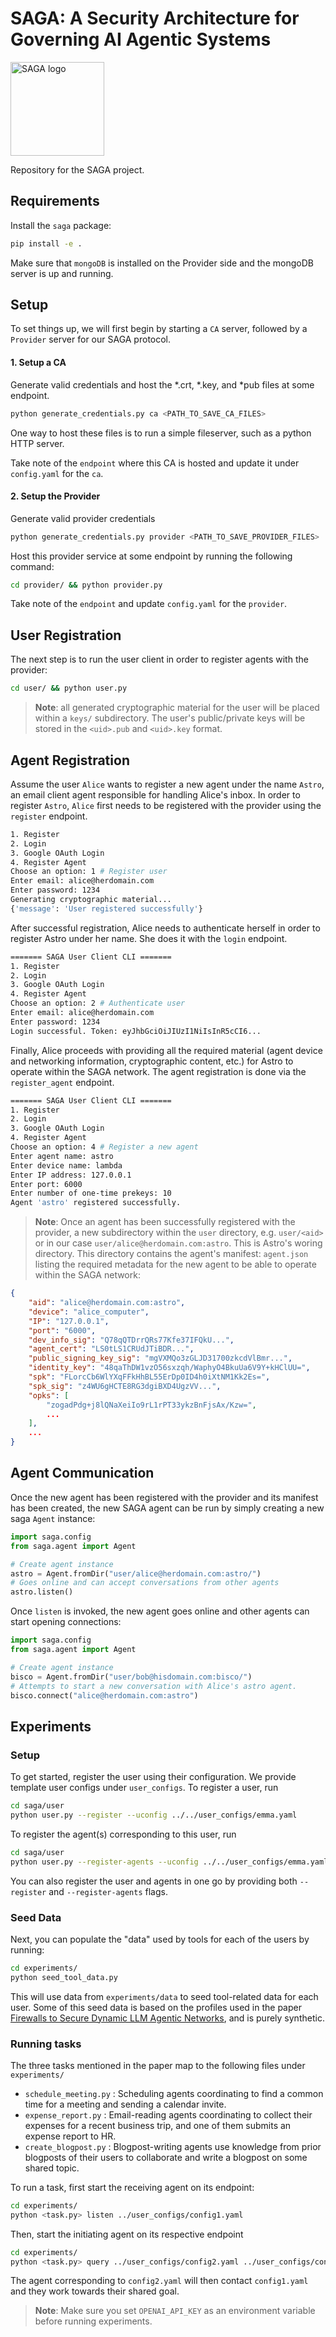 # SAGA: A Security Architecture for Governing AI Agentic Systems

<img src="assets/logo.png" alt="SAGA logo" width="150"/>

Repository for the SAGA project.

## Requirements

Install the `saga` package:

```bash
pip install -e .
```

Make sure that `mongoDB` is installed on the Provider side and the mongoDB server is up and running.

## Setup

To set things up, we will first begin by starting a `CA` server, followed by a `Provider` server for our SAGA protocol.

#### 1. Setup a CA

Generate valid credentials and host the *.crt, *.key, and *pub files at some endpoint.

```bash
python generate_credentials.py ca <PATH_TO_SAVE_CA_FILES>
```

One way to host these files is to run a simple fileserver, such as a python HTTP server.

Take note of the `endpoint` where this CA is hosted and update it under `config.yaml` for the `ca`.

#### 2. Setup the Provider

Generate valid provider credentials

```bash
python generate_credentials.py provider <PATH_TO_SAVE_PROVIDER_FILES>
```

Host this provider service at some endpoint by running the following command:

```bash
cd provider/ && python provider.py
```

Take note of the `endpoint` and update `config.yaml` for the `provider`.

## User Registration

The next step is to run the user client in order to register agents with the provider:

```bash
cd user/ && python user.py
```

> __Note__: all generated cryptographic material for the user will be placed within a `keys/` subdirectory. The user's public/private keys will be stored in the `<uid>.pub` and `<uid>.key` format.

## Agent Registration

Assume the user `Alice` wants to register a new agent under the name `Astro`, an email client agent responsible for handling Alice's inbox. In order to register `Astro`, `Alice` first needs to be registered with the provider using the `register` endpoint. 

```bash
1. Register
2. Login
3. Google OAuth Login
4. Register Agent
Choose an option: 1 # Register user 
Enter email: alice@herdomain.com
Enter password: 1234
Generating cryptographic material...
{'message': 'User registered successfully'}
```

After successful registration, Alice needs to authenticate herself in order to register Astro under her name. She does it with the `login` endpoint. 

```bash
======= SAGA User Client CLI =======
1. Register
2. Login
3. Google OAuth Login
4. Register Agent
Choose an option: 2 # Authenticate user
Enter email: alice@herdomain.com
Enter password: 1234
Login successful. Token: eyJhbGciOiJIUzI1NiIsInR5cCI6...
```

Finally, Alice proceeds with providing all the required material (agent device and networking information, cryptographic content, etc.) for Astro to operate within the SAGA network. The agent registration is done via the `register_agent` endpoint.

```bash
======= SAGA User Client CLI =======
1. Register
2. Login
3. Google OAuth Login
4. Register Agent
Choose an option: 4 # Register a new agent
Enter agent name: astro
Enter device name: lambda
Enter IP address: 127.0.0.1
Enter port: 6000
Enter number of one-time prekeys: 10
Agent 'astro' registered successfully.
```

> __Note__: Once an agent has been successfully registered with the provider, a new subdirectory within the `user` directory, e.g. `user/<aid>` or in our case `user/alice@herdomain.com:astro`. This is Astro's woring directory. This directory contains the agent's manifest: `agent.json` listing the required metadata for the new agent to be able to operate within the SAGA network:

```json
{
    "aid": "alice@herdomain.com:astro",
    "device": "alice_computer",
    "IP": "127.0.0.1",
    "port": "6000",
    "dev_info_sig": "Q78qQTDrrQRs77Kfe37IFQkU...",
    "agent_cert": "LS0tLS1CRUdJTiBDR...",
    "public_signing_key_sig": "mgVXMQo3zGLJD31700zkcdVlBmr...",
    "identity_key": "48qaThDW1vzO56sxzqh/WaphyO4BkuUa6V9Y+kHClUU=",
    "spk": "FLorcCb6WlYXqFFkHhBL55ErDp0ID4h0iXtNM1Kk2Es=",
    "spk_sig": "z4WU6gHCTE8RG3dgiBXD4UgzVV...",
    "opks": [
        "zogadPdg+j8lQNaXeiIo9rL1rPT33ykzBnFjsAx/Kzw=",
        ...
    ],
    ...
}
```

## Agent Communication

Once the new agent has been registered with the provider and its manifest has been created, the new SAGA agent can be run by simply creating a new saga `Agent` instance:

```python
import saga.config
from saga.agent import Agent

# Create agent instance 
astro = Agent.fromDir("user/alice@herdomain.com:astro/")
# Goes online and can accept conversations from other agents
astro.listen() 
```

Once `listen` is invoked, the new agent goes online and other agents can start opening connections:

```python
import saga.config
from saga.agent import Agent

# Create agent instance 
bisco = Agent.fromDir("user/bob@hisdomain.com:bisco/")
# Attempts to start a new conversation with Alice's astro agent.
bisco.connect("alice@herdomain.com:astro")
```

## Experiments

### Setup 

To get started, register the user using their configuration. We provide template user configs under `user_configs`. To register a user, run

```bash
cd saga/user
python user.py --register --uconfig ../../user_configs/emma.yaml
```

To register the agent(s) corresponding to this user, run

```bash
cd saga/user
python user.py --register-agents --uconfig ../../user_configs/emma.yaml
```

You can also register the user and agents in one go by providing both `--register` and `--register-agents` flags.

### Seed Data

Next, you can populate the "data" used by tools for each of the users by running:

```bash
cd experiments/
python seed_tool_data.py
```

This will use data from `experiments/data` to seed tool-related data for each user. Some of this seed data is based on the profiles used in the paper [Firewalls to Secure Dynamic LLM Agentic Networks](https://github.com/microsoft/Firewalled-Agentic-Networks), and is purely synthetic.

### Running tasks

The three tasks mentioned in the paper map to the following files under `experiments/`
- `schedule_meeting.py` : Scheduling agents coordinating to find a common time for a meeting and sending a calendar invite.
- `expense_report.py` : Email-reading agents coordinating to collect their expenses for a recent business trip, and one of them submits an expense report to HR.
- `create_blogpost.py` : Blogpost-writing agents use knowledge from prior blogposts of their users to collaborate and write a blogpost on some shared topic.

To run a task, first start the receiving agent on its endpoint:

```bash
cd experiments/
python <task.py> listen ../user_configs/config1.yaml
```

Then, start the initiating agent on its respective endpoint

```bash
cd experiments/
python <task.py> query ../user_configs/config2.yaml ../user_configs/config1.yaml
```

The agent corresponding to `config2.yaml` will then contact `config1.yaml` and they work towards their shared goal.

> __Note__: Make sure you set `OPENAI_API_KEY` as an environment variable before running experiments.